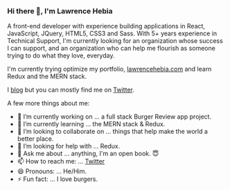 ### Hi there 👋, I'm Lawrence Hebia

A front-end developer with experience building applications in React, JavaScript, JQuery, HTML5, CSS3 and Sass. With 5+ years experience in Technical Support, I'm currently looking for an organization whose success I can support, and an organization who can help me flourish as someone trying to do what they love, everyday.

I'm currently trying optimize my portfolio, [lawrencehebia.com](https://lawrencehebia.com) and learn Redux and the MERN stack. 

I [blog](https://lawrencehebia.com/blog) but you can mostly find me on [Twitter](https://twitter.com/lhebia).

A few more things about me:

- 🔭 I’m currently working on ... a full stack Burger Review app project.
- 🌱 I’m currently learning ... the MERN stack & Redux.
- 👯 I’m looking to collaborate on ... things that help make the world a better place.
- 🤔 I’m looking for help with ... Redux.
- 💬 Ask me about ... anything, I'm an open book. 😇
- 📫 How to reach me: ... [Twitter](https://twitter.com/lhebia)
- 😄 Pronouns: ... He/Him.
- ⚡ Fun fact: ... I love burgers. 

